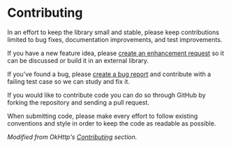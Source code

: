 # Contributing

In an effort to keep the library small and stable, please keep contributions limited to bug fixes, documentation improvements, and test improvements.

If you have a new feature idea, please [create an enhancement request](https://github.com/GuilhE/KeyboardStateEvents/issues/new?assignees=&labels=enhancement&template=feature_request.md&title=) so it can be discussed or build it in an external library.

If you’ve found a bug, please [create a bug report](https://github.com/GuilhE/KeyboardStateEvents/issues/new?assignees=GuilhE&labels=bug&template=bug_report.md&title=) and contribute with a failing test case so we can study and fix it.

If you would like to contribute code you can do so through GitHub by forking the repository and sending a pull request.

When submitting code, please make every effort to follow existing conventions and style in order to keep the code as readable as possible.

*Modified from OkHttp's [Contributing](https://square.github.io/okhttp/contributing/) section.*
